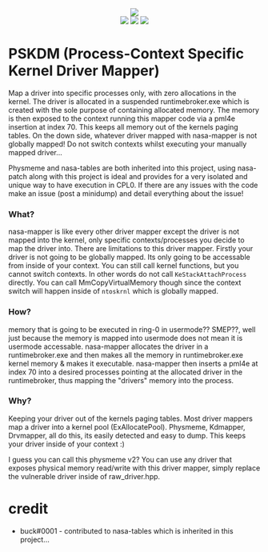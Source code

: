 <div align="center">
    <div>
        <img src="https://githacks.org/xerox/nasa-mapper/-/raw/baa56396025feca63e9fa85b7fc8c89efa34b45a/img/mapped.png"/>
    </div>
    <img src="https://githacks.org/xerox/nasa-mapper/-/raw/baa56396025feca63e9fa85b7fc8c89efa34b45a/img/AMD-supported-green.svg"/>
    <img src="https://githacks.org/xerox/nasa-mapper/-/raw/baa56396025feca63e9fa85b7fc8c89efa34b45a/img/Intel-supported-green.svg"/>
    <img src="https://githacks.org/xerox/nasa-mapper/-/raw/baa56396025feca63e9fa85b7fc8c89efa34b45a/img/Windows%2010-Supported-green.svg"/>
</div>

# PSKDM (Process-Context Specific Kernel Driver Mapper)

Map a driver into specific processes only, with zero allocations in the kernel. The driver is allocated in a suspended runtimebroker.exe which is created with the sole
purpose of containing allocated memory. The memory is then exposed to the context running this mapper code via a pml4e insertion at index 70. This keeps all memory
out of the kernels paging tables. On the down side, whatever driver mapped with nasa-mapper is not globally mapped! Do not switch contexts whilst executing
your manually mapped driver...

Physmeme and nasa-tables are both inherited into this project, using nasa-patch along with this project is ideal and provides for a very isolated and unique way to 
have execution in CPL0. If there are any issues with the code make an issue (post a minidump) and detail everything about the issue!

### What?

nasa-mapper is like every other driver mapper except the driver is not mapped into the kernel, only specific contexts/processes you decide to map the driver into.
There are limitations to this driver mapper. Firstly your driver is not going to be globally mapped. Its only going to be accessable from inside of your context. 
You can still call kernel functions, but you cannot switch contexts. In other words do not call `KeStackAttachProcess` directly. You can call MmCopyVirtualMemory though
since the context switch will happen inside of `ntoskrnl` which is globally mapped.

### How?

memory that is going to be executed in ring-0 in usermode?? SMEP??, well just because the memory is mapped into usermode does not mean it is usermode accessable. nasa-mapper allocates
the driver in a runtimebroker.exe and then makes all the memory in runtimebroker.exe kernel memory & makes it executable. nasa-mapper then inserts a pml4e at index 70 into a desired
processes pointing at the allocated driver in the runtimebroker, thus mapping the "drivers" memory into the process.

### Why?

Keeping your driver out of the kernels paging tables. Most driver mappers map a driver into a kernel pool (ExAllocatePool). Physmeme, Kdmapper, Drvmapper, all do this, its easily
detected and easy to dump. This keeps your driver inside of your context :)

I guess you can call this physmeme v2? You can use any driver that exposes physical memory read/write with this driver mapper, simply replace the vulnerable driver inside of raw_driver.hpp.

# credit

* buck#0001 - contributed to nasa-tables which is inherited in this project...